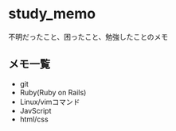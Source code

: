 # study_memo
不明だったこと、困ったこと、勉強したことのメモ
## メモ一覧
* git
* Ruby(Ruby on Rails)
* Linux/vimコマンド
* JavScript
* html/css

